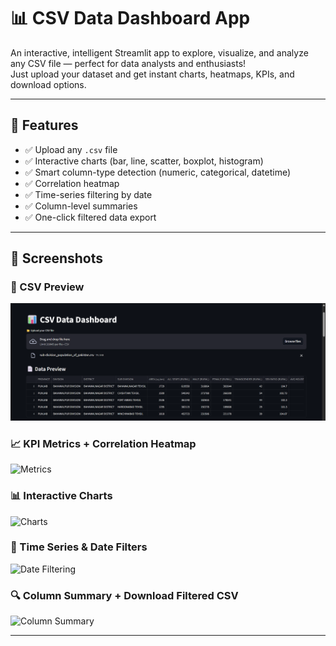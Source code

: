 # 📊 CSV Data Dashboard App

An interactive, intelligent Streamlit app to explore, visualize, and analyze any CSV file — perfect for data analysts and enthusiasts!  
Just upload your dataset and get instant charts, heatmaps, KPIs, and download options.

---

## 🚀 Features

- ✅ Upload any `.csv` file
- ✅ Interactive charts (bar, line, scatter, boxplot, histogram)
- ✅ Smart column-type detection (numeric, categorical, datetime)
- ✅ Correlation heatmap
- ✅ Time-series filtering by date
- ✅ Column-level summaries
- ✅ One-click filtered data export

---

## 📸 Screenshots

### 🧾 CSV Preview
![Preview](1.png)

### 📈 KPI Metrics + Correlation Heatmap
![Metrics](images/2.png)

### 📊 Interactive Charts
![Charts](images/3.png)

### 📅 Time Series & Date Filters
![Date Filtering](images/4.png)

### 🔍 Column Summary + Download Filtered CSV
![Column Summary](images/5.png)

---
